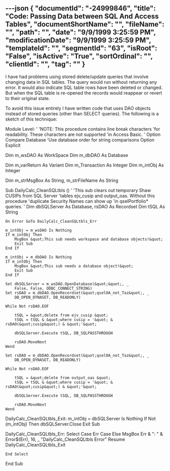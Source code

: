 ---json
{
  "documentId": "-24999846",
  "title": "Code: Passing Data between SQL And Access Tables",
  "documentShortName": "",
  "fileName": "",
  "path": "",
  "date": "9/9/1999 3:25:59 PM",
  "modificationDate": "9/9/1999 3:25:59 PM",
  "templateId": "",
  "segmentId": "63",
  "isRoot": "False",
  "isActive": "True",
  "sortOrdinal": "",
  "clientId": "",
  "tag": ""
}
---

I have had problems using stored delete/update queries that involve changing data in SQL tables. The query would run without returning any error. It would also indicate SQL table rows have been deleted or changed. But when the SQL table is re-opened the records would reappear or revert to their original state.

To avoid this issue entirely I have  written code that uses DAO objects instead of stored queries (other than SELECT queries). The following is a sketch of this technique:

Module Level:
'
'NOTE: This procedure contains line break characters
'for readability. These characters are not supported
'in Access Basic.
'
Option Compare Database   'Use database order for string comparisons
Option Explicit

Dim m_wsDAO As WorkSpace
Dim m_dbDAO As Database

Dim m_varReturn As Variant
Dim m_Transaction As Integer
Dim m_intObj As Integer

Dim m_strMsgBox  As String, m_strFileName As String

Sub DailyCalc_CleanSQLtbls ()
    '
    'This sub clears out temporary Shaw CUSIPs from SQL Server
    'tables ejv_cusip and output_oas. Without this procedure
    'duplicate Security Names can show up
    'in qselPortfolio* queries.
    '
    Dim dbSQLServer As Database, rsDAO As Recordset
    Dim tSQL As String

    On Error GoTo DailyCalc_CleanSQLtbls_Err

    m_intObj = m_wsDAO Is Nothing
    If m_intObj Then
        MsgBox &quot;This sub needs workspace and database objects!&quot;
        Exit Sub
    End If

    m_intObj = m_dbDAO Is Nothing
    If m_intObj Then
        MsgBox &quot;This sub needs a database object!&quot;
        Exit Sub
    End If
    
    Set dbSQLServer = m_wsDAO.OpenDatabase(&quot;&quot;, _
        False, False, ODBC_CONNECT_STRING)
    Set rsDAO = m_dbDAO.OpenRecordset(&quot;qselOA_not_Taz&quot;, _
        DB_OPEN_DYNASET, DB_READONLY)
    
    While Not rsDAO.EOF

        tSQL = &quot;delete from ejv_cusip &quot;
        tSQL = tSQL & &quot;where cusip = '&quot; & rsDAO(&quot;cusip&quot;) & &quot;'&quot;

        dbSQLServer.Execute tSQL, DB_SQLPASSTHROUGH

        rsDAO.MoveNext
    Wend

    Set rsDAO = m_dbDAO.OpenRecordset(&quot;qselOA_not_Taz&quot;, _
        DB_OPEN_DYNASET, DB_READONLY)

    While Not rsDAO.EOF

        tSQL = &quot;delete from output_oas &quot;
        tSQL = tSQL & &quot;where cusip = '&quot; & rsDAO(&quot;cusip&quot;) & &quot;'&quot;

        dbSQLServer.Execute tSQL, DB_SQLPASSTHROUGH

        rsDAO.MoveNext
    Wend
    
DailyCalc_CleanSQLtbls_Exit:
    m_intObj = dbSQLServer Is Nothing
    If Not (m_intObj) Then dbSQLServer.Close
    Exit Sub

DailyCalc_CleanSQLtbls_Err:
    Select Case Err
        Case Else
            MsgBox Err & &quot;: &quot; & Error$(Err), 16, _
                &quot;DailyCalc_CleanSQLtbls Error&quot;
            Resume DailyCalc_CleanSQLtbls_Exit

    End Select
End Sub
